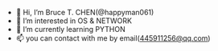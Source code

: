 - 👋 Hi, I’m Bruce T. CHEN(@happyman061)
- 👀 I’m interested in OS & NETWORK
- 🌱 I’m currently learning PYTHON
- 📫 you can contact with me by email(445911256@qq.com)

<!---
happyman061/happyman061 is a ✨ special ✨ repository because its `README.md` (this file) appears on your GitHub profile.
You can click the Preview link to take a look at your changes.
--->
